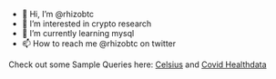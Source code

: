 - 👋 Hi, I’m @rhizobtc
- 👀 I’m interested in crypto research
- 🌱 I’m currently learning mysql
- 📫 How to reach me @rhizobtc on twitter

Check out some Sample Queries here: 
[Celsius](https://github.com/rhizobtc/rhizobtc/blob/main/Celsius_da.sql)
and 
[Covid Healthdata](https://github.com/rhizobtc/rhizobtc/blob/main/covid_healthdata.sql)
